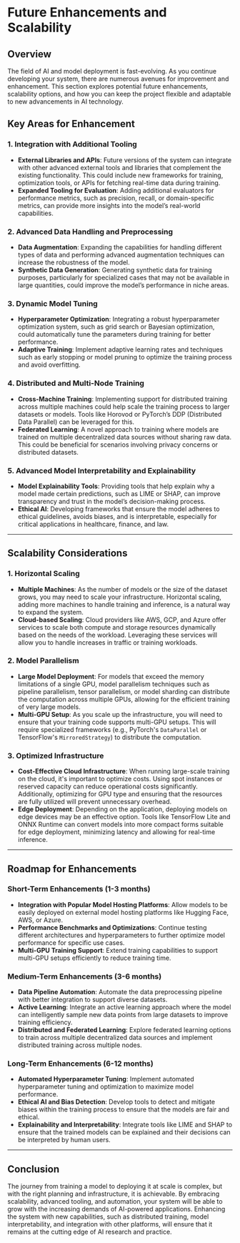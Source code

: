 # Future Enhancements and Scalability

## Overview

The field of AI and model deployment is fast-evolving. As you continue developing your system, there are numerous avenues for improvement and enhancement. This section explores potential future enhancements, scalability options, and how you can keep the project flexible and adaptable to new advancements in AI technology.

## Key Areas for Enhancement

### 1. **Integration with Additional Tooling**
   - **External Libraries and APIs**: Future versions of the system can integrate with other advanced external tools and libraries that complement the existing functionality. This could include new frameworks for training, optimization tools, or APIs for fetching real-time data during training.
   - **Expanded Tooling for Evaluation**: Adding additional evaluators for performance metrics, such as precision, recall, or domain-specific metrics, can provide more insights into the model’s real-world capabilities.

### 2. **Advanced Data Handling and Preprocessing**
   - **Data Augmentation**: Expanding the capabilities for handling different types of data and performing advanced augmentation techniques can increase the robustness of the model.
   - **Synthetic Data Generation**: Generating synthetic data for training purposes, particularly for specialized cases that may not be available in large quantities, could improve the model’s performance in niche areas.

### 3. **Dynamic Model Tuning**
   - **Hyperparameter Optimization**: Integrating a robust hyperparameter optimization system, such as grid search or Bayesian optimization, could automatically tune the parameters during training for better performance.
   - **Adaptive Training**: Implement adaptive learning rates and techniques such as early stopping or model pruning to optimize the training process and avoid overfitting.

### 4. **Distributed and Multi-Node Training**
   - **Cross-Machine Training**: Implementing support for distributed training across multiple machines could help scale the training process to larger datasets or models. Tools like Horovod or PyTorch’s DDP (Distributed Data Parallel) can be leveraged for this.
   - **Federated Learning**: A novel approach to training where models are trained on multiple decentralized data sources without sharing raw data. This could be beneficial for scenarios involving privacy concerns or distributed datasets.

### 5. **Advanced Model Interpretability and Explainability**
   - **Model Explainability Tools**: Providing tools that help explain why a model made certain predictions, such as LIME or SHAP, can improve transparency and trust in the model’s decision-making process.
   - **Ethical AI**: Developing frameworks that ensure the model adheres to ethical guidelines, avoids biases, and is interpretable, especially for critical applications in healthcare, finance, and law.

---

## Scalability Considerations

### 1. **Horizontal Scaling**
   - **Multiple Machines**: As the number of models or the size of the dataset grows, you may need to scale your infrastructure. Horizontal scaling, adding more machines to handle training and inference, is a natural way to expand the system.
   - **Cloud-based Scaling**: Cloud providers like AWS, GCP, and Azure offer services to scale both compute and storage resources dynamically based on the needs of the workload. Leveraging these services will allow you to handle increases in traffic or training workloads.

### 2. **Model Parallelism**
   - **Large Model Deployment**: For models that exceed the memory limitations of a single GPU, model parallelism techniques such as pipeline parallelism, tensor parallelism, or model sharding can distribute the computation across multiple GPUs, allowing for the efficient training of very large models.
   - **Multi-GPU Setup**: As you scale up the infrastructure, you will need to ensure that your training code supports multi-GPU setups. This will require specialized frameworks (e.g., PyTorch's `DataParallel` or TensorFlow's `MirroredStrategy`) to distribute the computation.

### 3. **Optimized Infrastructure**
   - **Cost-Effective Cloud Infrastructure**: When running large-scale training on the cloud, it's important to optimize costs. Using spot instances or reserved capacity can reduce operational costs significantly. Additionally, optimizing for GPU type and ensuring that the resources are fully utilized will prevent unnecessary overhead.
   - **Edge Deployment**: Depending on the application, deploying models on edge devices may be an effective option. Tools like TensorFlow Lite and ONNX Runtime can convert models into more compact forms suitable for edge deployment, minimizing latency and allowing for real-time inference.

---

## Roadmap for Enhancements

### Short-Term Enhancements (1-3 months)
   - **Integration with Popular Model Hosting Platforms**: Allow models to be easily deployed on external model hosting platforms like Hugging Face, AWS, or Azure.
   - **Performance Benchmarks and Optimizations**: Continue testing different architectures and hyperparameters to further optimize model performance for specific use cases.
   - **Multi-GPU Training Support**: Extend training capabilities to support multi-GPU setups efficiently to reduce training time.

### Medium-Term Enhancements (3-6 months)
   - **Data Pipeline Automation**: Automate the data preprocessing pipeline with better integration to support diverse datasets.
   - **Active Learning**: Integrate an active learning approach where the model can intelligently sample new data points from large datasets to improve training efficiency.
   - **Distributed and Federated Learning**: Explore federated learning options to train across multiple decentralized data sources and implement distributed training across multiple nodes.

### Long-Term Enhancements (6-12 months)
   - **Automated Hyperparameter Tuning**: Implement automated hyperparameter tuning and optimization to maximize model performance.
   - **Ethical AI and Bias Detection**: Develop tools to detect and mitigate biases within the training process to ensure that the models are fair and ethical.
   - **Explainability and Interpretability**: Integrate tools like LIME and SHAP to ensure that the trained models can be explained and their decisions can be interpreted by human users.

---

## Conclusion

The journey from training a model to deploying it at scale is complex, but with the right planning and infrastructure, it is achievable. By embracing scalability, advanced tooling, and automation, your system will be able to grow with the increasing demands of AI-powered applications. Enhancing the system with new capabilities, such as distributed training, model interpretability, and integration with other platforms, will ensure that it remains at the cutting edge of AI research and practice.

